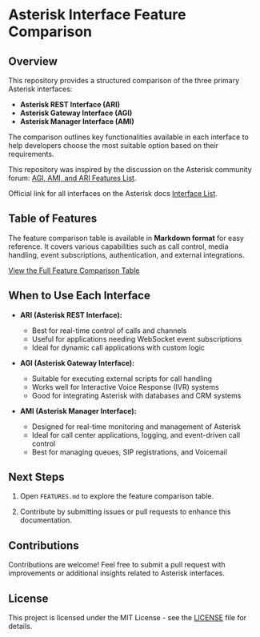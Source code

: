 # Asterisk Interface Feature Comparison

## Overview
This repository provides a structured comparison of the three primary Asterisk interfaces:

- **Asterisk REST Interface (ARI)**
- **Asterisk Gateway Interface (AGI)**
- **Asterisk Manager Interface (AMI)**

The comparison outlines key functionalities available in each interface to help developers choose the most suitable option based on their requirements.

This repository was inspired by the discussion on the Asterisk community forum: [AGI, AMI, and ARI Features List](https://community.asterisk.org/t/agi-ami-and-ari-features-list-asterisk/103320).

Official link for all interfaces on the Asterisk docs [Interface List](https://docs.asterisk.org/Configuration/Interfaces/).


## Table of Features
The feature comparison table is available in **Markdown format** for easy reference. It covers various capabilities such as call control, media handling, event subscriptions, authentication, and external integrations.

[View the Full Feature Comparison Table](./FEATURES.md)

## When to Use Each Interface

- **ARI (Asterisk REST Interface):**
  - Best for real-time control of calls and channels
  - Useful for applications needing WebSocket event subscriptions
  - Ideal for dynamic call applications with custom logic

- **AGI (Asterisk Gateway Interface):**
  - Suitable for executing external scripts for call handling
  - Works well for Interactive Voice Response (IVR) systems
  - Good for integrating Asterisk with databases and CRM systems

- **AMI (Asterisk Manager Interface):**
  - Designed for real-time monitoring and management of Asterisk
  - Ideal for call center applications, logging, and event-driven call control
  - Best for managing queues, SIP registrations, and Voicemail

## Next Steps

1. Open `FEATURES.md` to explore the feature comparison table.

2. Contribute by submitting issues or pull requests to enhance this documentation.

## Contributions
Contributions are welcome! Feel free to submit a pull request with improvements or additional insights related to Asterisk interfaces.

## License
This project is licensed under the MIT License - see the [LICENSE](./LICENSE) file for details.
